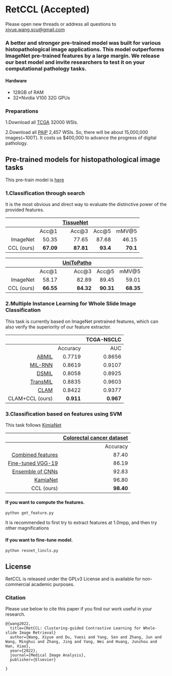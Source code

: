 # RetCCL (Accepted)
####

Please open new threads or address all questions to xiyue.wang.scu@gmail.com

### A better and stronger pre-trained model was built for various histopathological image applications. This model outperforms ImageNet pre-trained features by a large margin. We release our best model and invite researchers to test it on your computational pathology tasks.

#### Hardware

* 128GB of RAM
* 32*Nvidia V100 32G GPUs

### Preparations
1.Download all [TCGA](https://portal.gdc.cancer.gov/projects?filters=%7B%22op%22%3A%22and%22%2C%22content%22%3A%5B%7B%22op%22%3A%22in%22%2C%22content%22%3A%7B%22field%22%3A%22projects.program.name%22%2C%22value%22%3A%5B%22TCGA%22%5D%7D%7D%5D%7D) 32000 WSIs. 

2.Download all [PAIP](http://wisepaip.org/paip) 2,457 WSIs. So, there will be about 15,000,000 images(~100T). It costs us $400,000 to advance the progress of digital pathology.



## Pre-trained models for histopathological image tasks
This pre-train model is [here](https://drive.google.com/drive/folders/1AhstAFVqtTqxeS9WlBpU41BV08LYFUnL?usp=sharing)
### 1.Classification through search
It is the most obvious and direct way to evaluate the distinctive power of the provided features.

|          |         | [TissueNet](https://www.drivendata.org/competitions/67/competition-cervicalbiopsy/page/254/) |    |    |
|----------:|--------:|------:|--------:|-------------:|
|         | Acc@1   | Acc@3    |   Acc@5 |   mMV@5 |
| ImageNet | 50.35   | 77.65 |    87.68 |         46.15 |                
| CCL (ours) | **67.09**  | **87.81**  |    **93.4** |         **70.1** |                  


|          |         | [UniToPatho](https://ieee-dataport.org/open-access/unitopatho) |    |    |
|----------:|--------:|------:|--------:|-------------:|
|         | Acc@1   | Acc@3    |   Acc@5 |   mMV@5 |
| ImageNet | 58.17   | 82.89 |    89.45 |         59.01 |                
| CCL (ours) | **66.55**  | **84.32**  |    **90.31** |         **68.35** | 



### 2.Multiple Instance Learning for Whole Slide Image Classification
This task is currently based on ImageNet pretrained features, which can also verify the superiority of our feature extractor.

|          |         | TCGA-NSCLC |
|----------:|--------:|------:|
|         |  Accuracy   | AUC    |   
| [ABMIL](https://arxiv.org/abs/1802.04712) |  0.7719   | 0.8656 |
| [MIL-RNN](https://www.nature.com/articles/s41591-019-0508-1) | 0.8619   |  0.9107 |
| [DSMIL](https://arxiv.org/abs/2011.08939) | 0.8058   | 0.8925 |
| [TransMIL](https://arxiv.org/abs/2106.00908) | 0.8835   |  0.9603 |
| [CLAM](https://www.nature.com/articles/s41551-020-00682-w) |  0.8422   |   0.9377 |
| CLAM+CCL (ours) |  **0.911**   |   **0.967**  |


### 3.Classification based on features using SVM
This task follows [KimiaNet](https://www.sciencedirect.com/science/article/pii/S1361841521000785)

|          |          [Colorectal cancer dataset](https://zenodo.org/record/53169#.YRfeKYgzbmE) |
|----------------:|-------------:|
|              |  Accuracy   |    
| [Combined features](https://www.nature.com/articles/srep27988) |  87.40   |
| [Fine-tuned VGG-19](https://bmcbioinformatics.biomedcentral.com/articles/10.1186/s12859-018-2184-4) | 86.19   | 
| [Ensemble of CNNs](https://www.sciencedirect.com/science/article/pii/S095219762100049X?dgcid=rss_sd_all) |  92.83   | 
| [KamiaNet](https://www.sciencedirect.com/science/article/pii/S1361841521000785) | 96.80   |
| CCL (ours) |  **98.40**   |   


#### If you want to compute the features.
```
python get_feature.py
```
It is recommended to first try to extract features at 1.0mpp, and then try other magnifications


#### If you want to fine-tune model.
```
python resnet_lincls.py
```

## License

RetCCL is released under the GPLv3 License and is available for non-commercial academic purposes.

### Citation
Please use below to cite this paper if you find our work useful in your research.
```
@{wang2022,
  title={RetCCL: Clustering-guided Contrastive Learning for Whole-slide Image Retrieval}
  author={Wang, Xiyue and Du, Yuexi and Yang, Sen and Zhang, Jun and Wang, Minghui and Zhang, Jing and Yang, Wei and Huang, Junzhou and Han, Xiao},
  year={2022},
  journal={Medical Image Analysis},
  publisher={Elsevier}

}
``` 

